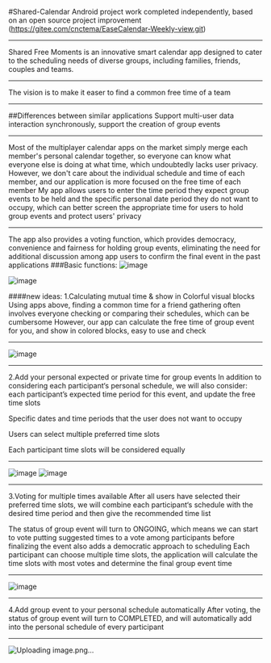 #Shared-Calendar
Android project work completed independently, based on an open source project improvement (https://gitee.com/cnctema/EaseCalendar-Weekly-view.git)
***
Shared Free Moments is an innovative smart calendar app designed to cater to the scheduling needs of diverse groups, including families, friends, couples and teams. 
***
The vision is to make it easer to find a common free time of a team
***
##Differences between similar applications 
Support multi-user data interaction synchronously, support the creation of group events
***
Most of the multiplayer calendar apps on the market simply merge each member's personal calendar together, so everyone can know what everyone else is doing at what time, which undoubtedly lacks user privacy. However, we don't care about the individual schedule and time of each member, and our application is more focused on the free time of each member
My app allows users to enter the time period they expect group events to be held and the specific personal date period they do not want to occupy, which can better screen the appropriate time for users to hold group events and protect users' privacy
***
The app also provides a voting function, which provides democracy, convenience and fairness for holding group events, eliminating the need for additional discussion among app users to confirm the final event in the past applications
###Basic functions:
![image](https://github.com/user-attachments/assets/c2bd929f-6796-4516-a5c1-e1df38f86f09)

![image](https://github.com/user-attachments/assets/29d1af7e-b620-4c0d-9391-82dbd93ab555)

####new ideas:
1.Calculating mutual time & show in Colorful visual blocks
Using apps above, finding a common time for a friend gathering often involves everyone checking or comparing their schedules, which can be cumbersome
However, our app can calculate the free time of group event for you, and show in colored blocks, easy to use and check
***
![image](https://github.com/user-attachments/assets/0736feb9-7b43-4696-ba93-3d1bf6d66fff)
***

2.Add your personal expected or private time for group events
In addition to considering each participant‘s personal schedule, we will also consider:
each participant’s expected time period for this event, and update the free time slots 

Specific dates and time periods that the user does not want to occupy

Users can select multiple preferred time slots

Each participant time slots will be considered equally
***
![image](https://github.com/user-attachments/assets/d9a7e55b-7fa1-413b-8e47-62f3ef1de2e3)
![image](https://github.com/user-attachments/assets/6becde13-b501-42bf-a1b8-aa0ddee036f2)
***
3.Voting for multiple times available
After all users have selected their preferred time slots, we will combine each participant‘s schedule with the desired time period and then give the recommended time list

The status of group event will turn to ONGOING, which means we can start to vote
putting suggested times to a vote among participants before finalizing the event also adds a democratic approach to scheduling
Each participant can choose multiple time slots, the application will calculate the time slots with most votes and determine the final group event time
***
![image](https://github.com/user-attachments/assets/055fb97f-dc91-45bb-9a85-fd06ff3e564f)
***

4.Add group event to your personal schedule automatically
After voting, the status of group event will turn to COMPLETED, and will automatically add into the personal schedule of every participant
***
![Uploading image.png…]()







